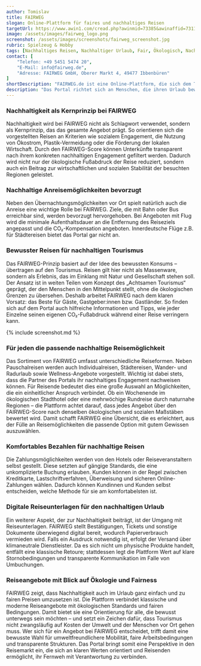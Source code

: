 ```yaml
---
author: Tomislav
title: FAIRWEG
slogan: Online-Plattform für faires und nachhaltiges Reisen
targetUrl: https://www.awin1.com/cread.php?awinmid=73385&awinaffid=731132
image: /assets/images/fairweg_logo.png
screenshot: /assets/images/screenshots/fairweg_screenshot.jpg
rubric: Spielzeug & Hobby
tags: [Nachhaltiges Reisen, Nachhaltiger Urlaub, Fair, Ökologisch, Nachhaltig]
contact: [
    "Telefon: +49 5451 5474 20",
    "E-Mail: info@fairweg.de",
    "Adresse: FAIRWEG GmbH, Oberer Markt 4, 49477 Ibbenbüren"
]
shortDescription: "FAIRWEG.de ist eine Online-Plattform, die sich dem Thema nachhaltiges Reisen widmet. Hinter der Idee steckt der Anspruch, Urlaubsangebote so zu gestalten und zu präsentieren, dass sie nicht nur den Reisenden Freude bereiten, sondern gleichzeitig Umwelt und lokale Gemeinschaften respektieren."
description: "Das Portal richtet sich an Menschen, die ihren Urlaub bewusst planen möchten, ohne dabei auf Komfort oder Abwechslung verzichten zu müssen. Das Team von FAIRWEG verfolgen das Ziel, Reisen sichtbar zu machen, die ökologischen Kriterien entsprechen und soziale Verantwortung übernehmen. Damit bietet die Seite eine Alternative zu klassischen Reiseportalen, deren Fokus häufig nur auf günstigen Preisen liegt. Die Plattform versteht sich somit als Bindeglied zwischen Reisenden und Anbietern, die nachhaltige Standards einhalten und dies transparent nach außen kommunizieren. Dass dies auch zu günstigen Preisen geht und nachhaltigeres Reisen nicht teurer ist, beweist FAIRWEG ebenfalls."
---
```


### Nachhaltigkeit als Kernprinzip bei FAIRWEG

Nachhaltigkeit wird bei FAIRWEG nicht als Schlagwort verwendet, sondern als Kernprinzip, das das gesamte Angebot prägt. So orientieren sich die vorgestellten Reisen an Kriterien wie sozialem Engagement, die Nutzung von Ökostrom, Plastik-Vermeidung oder die Förderung der lokalen Wirtschaft. Durch den FAIRWEG-Score können Unterkünfte transparent nach ihrem konkreten nachhaltigen Engagement gefiltert werden. Dadurch wird nicht nur der ökologische Fußabdruck der Reise reduziert, sondern auch ein Beitrag zur wirtschaftlichen und sozialen Stabilität der besuchten Regionen geleistet.

### Nachhaltige Anreisemöglichkeiten bevorzugt

Neben den Übernachtungsmöglichkeiten vor Ort spielt natürlich auch die Anreise eine wichtige Rolle bei FAIRWEG. Ziele, die mit Bahn oder Bus erreichbar sind, werden bevorzugt hervorgehoben. Bei Angeboten mit Flug wird die minimale Aufenthaltsdauer an die Entfernung des Reiseziels angepasst und die CO₂-Kompensation angeboten. Innerdeutsche Flüge z.B. für Städtereisen bietet das Portal gar nicht an.

### Bewusster Reisen für nachhaltigen Tourismus

Das FAIRWEG-Prinzip basiert auf der Idee des bewussten Konsums – übertragen auf den Tourismus. Reisen gilt hier nicht als Massenware, sondern als Erlebnis, das im Einklang mit Natur und Gesellschaft stehen soll. Der Ansatz ist in weiten Teilen vom Konzept des „Achtsamen Tourismus“ geprägt, der den Menschen in den Mittelpunkt stellt, ohne die ökologischen Grenzen zu übersehen. Deshalb arbeitet FAIRWEG nach dem klaren Vorsatz: das Beste für Gäste, Gastgeber:innen bzw. Gastländer. So finden sich auf dem Portal auch hilfreiche Informationen und Tipps, wie jeder Einzelne seinen eigenen CO₂-Fußabdruck während einer Reise verringern kann.

{% include screenshot.md %}

### Für jeden die passende nachhaltige Reisemöglichkeit

Das Sortiment von FAIRWEG umfasst unterschiedliche Reiseformen. Neben Pauschalreisen werden auch Individualreisen, Städtereisen, Wander- und Radurlaub sowie Wellness-Angebote vorgestellt. Wichtig ist dabei stets, dass die Partner des Portals ihr nachhaltiges Engagement nachweisen können. Für Reisende bedeutet dies eine große Auswahl an Möglichkeiten, die ein einheitlicher Anspruch verbindet. Ob ein Wochenende im ökologischen Stadthotel oder eine mehrwöchige Rundreise durch naturnahe Regionen – die Plattform achtet darauf, dass jedes Angebot über den FAIRWEG-Score nach denselben ökologischen und sozialen Maßstäben bewertet wird. Damit schafft FAIRWEG eine Übersicht, die es erleichtert, aus der Fülle an Reisemöglichkeiten die passende Option mit gutem Gewissen auszuwählen.

### Komfortables Bezahlen für nachhaltige Reisen

Die Zahlungsmöglichkeiten werden von den Hotels oder Reiseveranstaltern selbst gestellt. Diese setzten auf gängige Standards, die eine unkomplizierte Buchung erlauben. Kunden können in der Regel zwischen Kreditkarte, Lastschriftverfahren, Überweisung und sicheren Online-Zahlungen wählen. Dadurch können Kundinnen und Kunden selbst entscheiden, welche Methode für sie am komfortabelsten ist.

### Digitale Reiseunterlagen für den nachhaltigen Urlaub

Ein weiterer Aspekt, der zur Nachhaltigkeit beiträgt, ist der Umgang mit Reiseunterlagen. FAIRWEG stellt Bestätigungen, Tickets und sonstige Dokumente überwiegend digital bereit, wodurch Papierverbrauch vermieden wird. Falls ein Ausdruck notwendig ist, erfolgt der Versand über klimaneutrale Dienstleister. Da es sich nicht um physische Produkte handelt, entfällt eine klassische Retoure; stattdessen legt die Plattform Wert auf klare Stornobedingungen und transparente Kommunikation im Falle von Umbuchungen.

### Reiseangebote mit Blick auf Ökologie und Fairness

FAIRWEG zeigt, dass Nachhaltigkeit auch im Urlaub ganz einfach und zu fairen Preisen umzusetzen ist. Die Plattform verbindet klassische und moderne Reiseangebote mit ökologischen Standards und fairen Bedingungen. Damit bietet sie eine Orientierung für alle, die bewusst unterwegs sein möchten – und setzt ein Zeichen dafür, dass Tourismus nicht zwangsläufig auf Kosten der Umwelt und der Menschen vor Ort gehen muss. Wer sich für ein Angebot bei FAIRWEG entscheidet, trifft damit eine bewusste Wahl für umweltfreundlichere Mobilität, faire Arbeitsbedingungen und transparente Strukturen. Das Portal bringt somit eine Perspektive in den Reisemarkt ein, die sich an klaren Werten orientiert und Reisenden ermöglicht, ihr Fernweh mit Verantwortung zu verbinden.